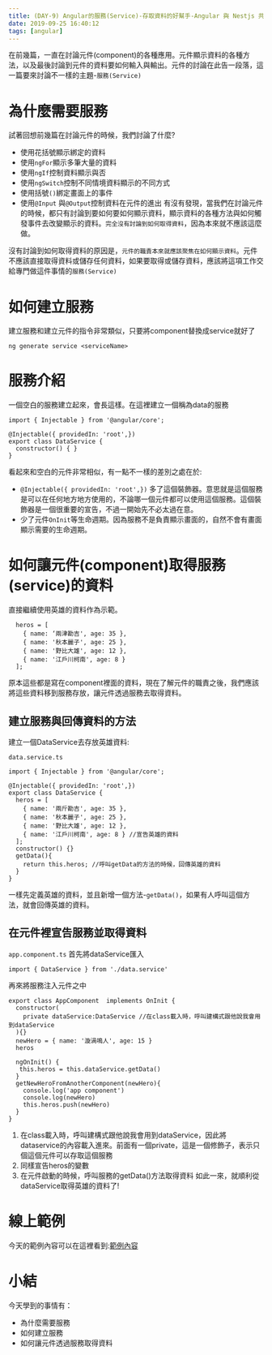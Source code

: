 ```yaml
---
title: (DAY-9) Angular的服務(Service)-存取資料的好幫手-Angular 與 Nestjs 共舞
date: 2019-09-25 16:40:12
tags: [angular]
---
```

在前幾篇，一直在討論元件(component)的各種應用。元件顯示資料的各種方法，以及最後討論到元件的資料要如何輸入與輸出。元件的討論在此告一段落，這一篇要來討論不一樣的主題-`服務(Service)`


# 為什麼需要服務
試著回想前幾篇在討論元件的時候，我們討論了什麼?
* 使用花括號顯示綁定的資料
* 使用`ngFor`顯示多筆大量的資料
* 使用`ngIf`控制資料顯示與否
* 使用`ngSwitch`控制不同情境資料顯示的不同方式
* 使用括號`()`綁定畫面上的事件
* 使用`@Input` 與`@Output`控制資料在元件的進出
有沒有發現，當我們在討論元件的時候，都只有討論到要如何要如何顯示資料，顯示資料的各種方法與如何觸發事件去改變顯示的資料。`完全沒有討論到如何取得資料`，因為本來就不應該這麼做。


沒有討論到如何取得資料的原因是，`元件的職責本來就應該聚焦在如何顯示資料`。元件不應該直接取得資料或儲存任何資料，如果要取得或儲存資料，應該將這項工作交給專門做這件事情的`服務(Service)`


# 如何建立服務
建立服務和建立元件的指令非常類似，只要將component替換成service就好了
```
ng generate service <serviceName>
```


# 服務介紹
一個空白的服務建立起來，會長這樣。在這裡建立一個稱為data的服務
```
import { Injectable } from '@angular/core';

@Injectable({ providedIn: 'root',})
export class DataService {
  constructor() { }
}
```

看起來和空白的元件非常相似，有一點不一樣的差別之處在於:
* `@Injectable({ providedIn: 'root',})` 多了這個裝飾器。意思就是這個服務是可以在任何地方地方使用的，不論哪一個元件都可以使用這個服務。這個裝飾器是一個很重要的宣告，不過一開始先不必太過在意。
* 少了元件`OnInit`等生命週期。因為服務不是負責顯示畫面的，自然不會有畫面顯示需要的生命週期。
# 如何讓元件(component)取得服務(service)的資料


直接繼續使用英雄的資料作為示範。
```
  heros = [
    { name: ‘兩津勘吉', age: 35 },
    { name: '秋本麗子', age: 25 },
    { name: '野比大雄', age: 12 },
    { name: '江戶川柯南', age: 8 }
  ];
```
原本這些都是寫在component裡面的資料，現在了解元件的職責之後，我們應該將這些資料移到服務存放，讓元件透過服務去取得資料。


## 建立服務與回傳資料的方法
建立一個DataService去存放英雄資料:

`data.service.ts`
```
import { Injectable } from '@angular/core';

@Injectable({ providedIn: 'root',})
export class DataService {
  heros = [
    { name: '兩斤勘吉', age: 35 },
    { name: '秋本麗子', age: 25 },
    { name: '野比大雄', age: 12 },
    { name: '江戶川柯南', age: 8 } //宣告英雄的資料
  ];
  constructor() {}
  getData(){
    return this.heros; //呼叫getData的方法的時候，回傳英雄的資料
  }
}
```
一樣先定義英雄的資料，並且新增一個方法-`getData()`，如果有人呼叫這個方法，就會回傳英雄的資料。


## 在元件裡宣告服務並取得資料
`app.component.ts`
首先將dataService匯入
```
import { DataService } from './data.service'
```

再來將服務注入元件之中
```
export class AppComponent  implements OnInit {
  constructor(
    private dataService:DataService //在class載入時，呼叫建構式跟他說我會用到dataService
  ){}
  newHero = { name: '漩渦鳴人', age: 15 }
  heros

  ngOnInit() {
   this.heros = this.dataService.getData()
  }
  getNewHeroFromAnotherComponent(newHero){
    console.log('app component')
    console.log(newHero)
    this.heros.push(newHero)
  }
}
```


1. 在class載入時，呼叫建構式跟他說我會用到dataService，因此將dataservice的內容載入進來。前面有一個private，這是一個修飾子，表示只個這個元件可以存取這個服務
2. 同樣宣告heros的變數
3. 在元件啟動的時候，呼叫服務的getData()方法取得資料
如此一來，就順利從dataService取得英雄的資料了!



# 線上範例
今天的範例內容可以在這裡看到:[範例內容](https://stackblitz.com/edit/angular-iron-jason-d9?file=src%2Fapp%2Fdata.service.ts)

# 小結
今天學到的事情有：
* 為什麼需要服務
* 如何建立服務
* 如何讓元件透過服務取得資料
